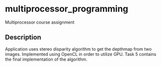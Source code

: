 # multiprocessor_programming
Multiprocessor course assignment

## Description
Application uses stereo disparity algorithm to get the depthmap from two images. Implemented using OpenCL in order to utilize GPU.
Task 5 contains the final implementation of the algorithm.
